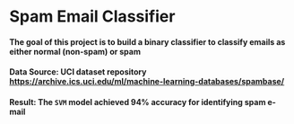 # Spam Email Classifier
#### The goal of this project is to build a binary classifier to classify emails as either normal (non-spam) or spam
#### Data Source: UCI dataset repository https://archive.ics.uci.edu/ml/machine-learning-databases/spambase/
#### Result: The `SVM` model achieved 94% accuracy for identifying spam e-mail
